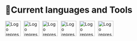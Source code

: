 # 🎒Current languages and Tools
<div style="display: flex; flex-direction: row">
<!--     <img alt="languages & tool icons" width="50px" style="padding-right: 10px;" src="https://cdn.jsdelivr.net/gh/devicons/devicon@latest/icons/handlebars/handlebars-line-wordmark.svg"> -->
    <img alt="Logo representing HTML" title="HTML" width="50px" style="padding-right: 10px;" src="https://cdn.jsdelivr.net/gh/devicons/devicon/icons/html5/html5-plain.svg">
    <img alt="Logo representing CSS" title="CSS" width="50px" style="padding-right: 10px;" src="https://cdn.jsdelivr.net/gh/devicons/devicon/icons/css3/css3-plain.svg">
    <img alt="Logo representing the Javascript programming language" title="Javascript" width="50px" style="padding-right: 10px;" src="https://cdn.jsdelivr.net/gh/devicons/devicon/icons/javascript/javascript-plain.svg">
    <img alt="Logo representing postgresql" title="Postgresql" width="50px" style="padding-right: 10px;" src="https://cdn.jsdelivr.net/gh/devicons/devicon/icons/postgresql/postgresql-original.svg">
    <img alt="Logo representing Git" title="Git" width="50px" style="padding-right: 10px;" src="https://cdn.jsdelivr.net/gh/devicons/devicon/icons/git/git-original.svg">
    <img alt="Logo representing Typescript" title="TypeScript" width="50px" style="padding-right: 10px;" src="https://cdn.jsdelivr.net/gh/devicons/devicon@latest/icons/typescript/typescript-original.svg">
<br />
</div>

<!--
**Cedric-antwi/Cedric-antwi** is a ✨ _special_ ✨ repository because its `README.md` (this file) appears on your GitHub profile.

Here are some ideas to get you started:

- 🔭 I’m currently working on ...
- 🌱 I’m currently learning ...
- 👯 I’m looking to collaborate on ...
- 🤔 I’m looking for help with ...
- 💬 Ask me about ...
- 📫 How to reach me: ...
- 😄 Pronouns: ...
- ⚡ Fun fact: ...
-->
